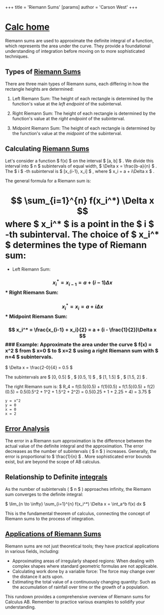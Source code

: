 +++
 title = 'Riemann Sums'
[params]
	author = 'Carson West'
+++
# [Calc home](./../calc-home/)
Riemann sums are used to approximate the definite integral of a function, which represents the area under the curve.  They provide a foundational understanding of integration before moving on to more sophisticated techniques.

## Types of [Riemann Sums](./../riemann-sums/) 
There are three main types of Riemann sums, each differing in how the rectangle heights are determined:

1. Left Riemann Sum: The height of each rectangle is determined by the function's value at the *left endpoint* of the subinterval.

2. Right Riemann Sum: The height of each rectangle is determined by the function's value at the *right endpoint* of the subinterval.

3. Midpoint Riemann Sum: The height of each rectangle is determined by the function's value at the *midpoint* of the subinterval.


##  Calculating [Riemann Sums](./../riemann-sums/) 
Let's consider a function  $ f(x) $  on the interval  $ [a, b] $ . We divide this interval into  $ n $  subintervals of equal width,  $ \Delta x = \frac{b-a}{n} $ .  The  $ i $ -th subinterval is  $ [x_{i-1}, x_i] $ , where  $ x_i = a + i\Delta x $ .

The general formula for a Riemann sum is:
#  $$  \sum_{i=1}^{n} f(x_i^*) \Delta x  $$  where  $ x_i^* $  is a point in the  $ i $ -th subinterval.  The choice of  $ x_i^* $  determines the type of Riemann sum:
* Left Riemann Sum: 
###  $$ x_i^* = x_{i-1} = a + (i-1)\Delta x $$  * Right Riemann Sum: 
###  $$ x_i^* = x_i = a + i\Delta x $$  * Midpoint Riemann Sum: 
###  $$ x_i^* = \frac{x_{i-1} + x_i}{2} = a + (i - \frac{1}{2})\Delta x $$  ### Example: Approximate the area under the curve  $ f(x) = x^2 $  from  $ x=0 $  to  $ x=2 $  using a right Riemann sum with  $ n=4 $  subintervals.

 $ \Delta x = \frac{2-0}{4} = 0.5 $ 

The subintervals are  $ [0, 0.5] $ ,  $ [0.5, 1] $ ,  $ [1, 1.5] $ ,  $ [1.5, 2] $ .

The right Riemann sum is:
 $ R_4 = f(0.5)(0.5) + f(1)(0.5) + f(1.5)(0.5) + f(2)(0.5) = 0.5(0.5^2 + 1^2 + 1.5^2 + 2^2) = 0.5(0.25 + 1 + 2.25 + 4) = 3.75 $ 


```desmos-graph
y = x^2
y = 0
x = 0
x = 2
```

## [Error Analysis](./../error-analysis/)

The error in a Riemann sum approximation is the difference between the actual value of the definite integral and the approximation. The error decreases as the number of subintervals ( $ n $ ) increases.  Generally, the error is proportional to  $ \frac{1}{n} $ .  More sophisticated error bounds exist, but are beyond the scope of AB calculus.


##  Relationship to Definite [integrals](./../integrals/)

As the number of subintervals ( $ n $ ) approaches infinity, the Riemann sum converges to the definite integral:

 $ \lim_{n \to \infty} \sum_{i=1}^{n} f(x_i^*) \Delta x = \int_a^b f(x) dx $ 

This is the fundamental theorem of calculus, connecting the concept of Riemann sums to the process of integration.


## [Applications of Riemann Sums](./../applications-of-riemann-sums/)

Riemann sums are not just theoretical tools; they have practical applications in various fields, including:

* Approximating areas of irregularly shaped regions:  When dealing with complex shapes where standard geometric formulas are not applicable.
* Calculating work done by a variable force:  The force may change over the distance it acts upon.
* Estimating the total value of a continuously changing quantity:  Such as the accumulation of rainfall over time or the growth of a population.


This rundown provides a comprehensive overview of Riemann sums for Calculus AB. Remember to practice various examples to solidify your understanding.
